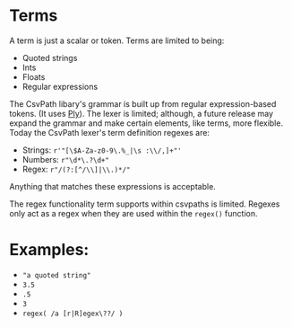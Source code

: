 
# Terms

A term is just a scalar or token. Terms are limited to being:
- Quoted strings
- Ints
- Floats
- Regular expressions

The CsvPath libary's grammar is built up from regular expression-based tokens. (It uses <a href='https://ply.readthedocs.io/en/latest/'>Ply</a>). The lexer is limited; although, a future release may expand the grammar and make certain elements, like terms, more flexible. Today the CsvPath lexer's term definition regexes are:

- Strings: `r'"[\$A-Za-z0-9\.%_|\s :\\/,]+"'`
- Numbers: `r"\d*\.?\d+"`
- Regex: `r"/(?:[^/\\]|\\.)*/"`

Anything that matches these expressions is acceptable.

The regex functionality term supports within csvpaths is limited. Regexes only act as a regex when they are used within the `regex()` function.

# Examples:

- `"a quoted string"`
- `3.5`
- `.5`
- `3`
- `regex( /a [r|R]egex\??/ )`


